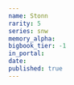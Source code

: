 ```yaml
---
name: Stonn
rarity: 5
series: snw
memory_alpha:
bigbook_tier: -1
in_portal:
date:
published: true
---
```



